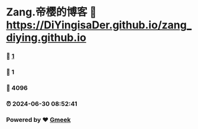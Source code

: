 # Zang.帝樱的博客 :link: https://DiYingisaDer.github.io/zang_diying.github.io 
### :page_facing_up: [1](https://DiYingisaDer.github.io/zang_diying.github.io/tag.html) 
### :speech_balloon: 1 
### :hibiscus: 4096 
### :alarm_clock: 2024-06-30 08:52:41 
### Powered by :heart: [Gmeek](https://github.com/Meekdai/Gmeek)
